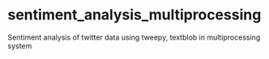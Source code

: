 # sentiment_analysis_multiprocessing
Sentiment analysis of twitter data using tweepy, textblob in multiprocessing system
